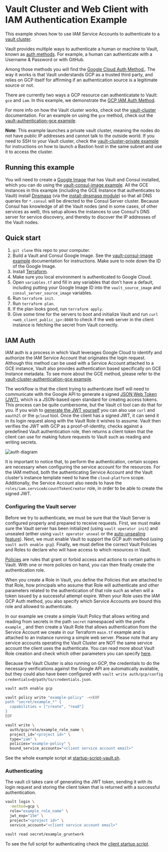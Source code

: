 # Vault Cluster and Web Client with IAM Authentication Example

This example shows how to use IAM Service Accounts to authenticate to a
[vault cluster][vault_cluster].

Vault provides multiple ways to authenticate a human or machine to Vault, known as
[auth methods][auth_methods]. For example, a human can authenticate with a Username
& Password or with GitHub.

Among those methods you will find the [Google Cloud Auth Method.][gcp_auth].
The way it works is that Vault understands GCP as a trusted third party, and
relies on GCP itself for affirming if an authentication source is a legitimate
source or not.

There are currently two ways a GCP resource can authenticatate to Vault: `gce` and `iam`.
In this example, we demonstrate the [GCP IAM Auth Method][iam_auth].

For more info on how the Vault cluster works, check out the [vault-cluster][vault_cluster]
documentation. For an example on using the `gce` method, check out the
[vault-authentication-gce example][gce_example].

**Note**: This example launches a private vault cluster, meaning the nodes do not
have public IP addresses and cannot talk to the outside world. If you need to SSH
to your Vault cluster, check the [vault-cluster-private example][private_vault]
for instructions on how to launch a Bastion host in the same subnet and use it to
access the cluster.


## Running this example

You will need to create a [Google Image][google_image] that has Vault and Consul
installed, which you can do using the [vault-consul-image example][image_example].
All the GCE Instances in this example (including the GCE Instance that authenticates
to Vault) install [Dnsmasq][dnsmasq] (via the [install-dnsmasq module][dnsmasq_module])
so that all DNS queries for `*.consul` will be directed to the Consul Server cluster.
Because Consul has knowledge of all the Vault nodes (and in some cases, of other
services as well), this setup allows the instances to use Consul's DNS server for
service discovery, and thereby to discover the IP addresses of the Vault nodes.


## Quick start

1. `git clone` this repo to your computer.
1. Build a Vault and Consul Google Image. See the [vault-consul-image example][image_example]
  documentation for instructions. Make sure to note down the ID of the Google Image.
1. Install [Terraform](https://www.terraform.io/).
1. Make sure you local environment is authenticated to Google Cloud.
1. Open `variables.tf` and fill in any variables that don't have a default, including
  putting your Google Image ID into the `vault_source_image` and `consul_server_source_image`
  variables.
1. Run `terraform init`.
1. Run `terraform plan`.
1. If the plan looks good, run `terraform apply`.
1. Give some time for the servers to boot and initialize Vault and run
`curl <web_client_public_ip>:8080` to check if the web server in the client
instance is fetching the secret from Vault correctly.

## IAM Auth

IAM auth is a process in which Vault leverages Google Cloud to identify and
authorize the IAM Service Account that originates the login request. Although
this method can be used with a Service Account attached to a GCE instance, Vault
also provides authentication based specifically on GCE Instance metadata. To
see more about the GCE method, please refer to the
[vault-cluster-authentication-gce example][gce_example].

The workflow is that the client trying to authenticate itself will need to
communicate with the Google API to generate a signed [JSON Web Token (JWT)][jwt],
which is a JSON-based open standard for creating access tokens. This process can
be quite cumbersome, but the Vault cli tool can do that for you. If you wish to
[generate the JWT yourself][generate_jwt] you can also use `curl` and `oauth2l`
or the `gcloud` tool. Once the client has a signed JWT, it can send it in its login
request along with the Vault Role it wishes to assume. Vault then verifies the JWT
with GCP as a proof-of-identity, checks against a predefined Vault authentication
role, then returns a client token that the client can use for making future
requests to Vault such as reading and writing secrets.

![auth diagram][auth_diagram]

It is important to notice that, to perform the authentication, certain scopes are
necessary when configuring the service account for the resources. For the IAM
method, both the authenticating Service Account and the Vault cluster's instance
template need to have the `cloud-platform` scope. Additionally, the Service Account
also needs to have the `roles/iam.serviceAccountTokenCreator` role, in order to
be able to create the signed JWT.

### Configuring the Vault server

Before we try to authenticate, we must be sure that the Vault Server is configured
properly and prepared to receive requests. First, we must make sure the Vault server
has been initialized (using `vault operator init`) and unsealed (either using
`vault operator unseal` or the [auto-unsealing feature][auto_unseal]).
Next, we must enable Vault to support the GCP auth method (using `vault auth enable gcp`).
Finally, we must define the correct Vault Policies and Roles to declare who will
have access to which resources in Vault.

[Policies][policies_doc] are rules that grant or forbid access and actions to
certain paths in Vault. With one or more policies on hand, you can then finally
create the authentication role.

When you create a Role in Vault, you define the Policies that are attached to that
Role, how principals who assume that Role will authenticate and other parameters
related to the authentication of that role such as when will a token issued by a
successful attempt expire. When your Role uses the IAM GCP Auth method,
you also specify which Service Accounts are bound this role and allowed to
authenticate.

In our example we create a simple Vault Policy that allows writing and reading from
secrets in the path `secret` namespaced with the prefix `example_`, and then create
a Vault Role that allows authentication from the Service Account we create in
our Terraform `main.tf` example and is attached to an instance running a simple
web server. Please note that any service accounts operating the Vault Cluster are
NOT the same service account the client uses the authenticate. You can read more
about Vault Role creation and check which other parameters you can specify [here][create_role].

Because the Vault Cluster is also running on GCP, the credentials to do the
necessary verifications against the Google API are automatically available, but
they could also have been configured with `vault write auth/gcp/config credentials=@/path/to/credentials.json`.

```bash
vault auth enable gcp

vault policy write "example-policy" -<<EOF
path "secret/example_*" {
  capabilities = ["create", "read"]
}
EOF

vault write \
  auth/gcp/role/example_role_name \
  project_id="<project id>" \
  type="iam" \
  policies="example-policy" \
  bound_service_accounts="<client service account email>"
```

See the whole example script at [startup-script-vault.sh][startup_vault].


### Authenticating

The vault cli takes care of generating the JWT token, sending it with its login
request and storing the client token that is returned with a successful authentication.

```bash
vault login \
  -method=gcp \
  role="example_role_name" \
  jwt_exp="15m" \
  project="<project id>" \
  service_account="<client service account email>"

vault read secret/example_gruntwork
```

To see the full script for authenticating check the [client startup script][startup_client].


[auth_diagram]: https://raw.githubusercontent.com/hashicorp/terraform-google-vault/master/examples/vault-cluster-authentication-iam/images/iam_auth.svg
[generate_jwt]: https://www.vaultproject.io/docs/auth/gcp.html#generating-iam-jwt
[vault_cluster]: https://github.com/hashicorp/terraform-google-vault/tree/master/modules/vault-cluster
[private_vault]: https://github.com/hashicorp/terraform-google-vault/tree/master/examples/vault-cluster-private
[auth_methods]: https://www.vaultproject.io/docs/auth/index.html
[gcp_auth]: https://www.vaultproject.io/docs/auth/gcp.html
[iam_auth]: https://www.vaultproject.io/docs/auth/gcp.html#iam-login
[gce_example]: https://github.com/hashicorp/terraform-google-vault/tree/master/examples/vault-cluster-authentication-gce
[google_image]: https://cloud.google.com/compute/docs/images
[image_example]: https://github.com/hashicorp/terraform-google-vault/tree/master/examples/vault-consul-image
[dnsmasq_module]: https://github.com/hashicorp/terraform-aws-consul/tree/master/modules/install-dnsmasq
[dnsmasq]: http://www.thekelleys.org.uk/dnsmasq/doc.html
[jwt]: https://jwt.io/
[auto_unseal]: https://github.com/hashicorp/terraform-google-vault/tree/master/examples/vault-cluster-enterprise
[policies_doc]: https://www.vaultproject.io/docs/concepts/policies.html
[create_role]: https://www.vaultproject.io/api/auth/gcp/index.html#create-role
[startup_vault]: https://github.com/hashicorp/terraform-google-vault/tree/master/examples/vault-cluster-authentication-iam/startup-script-vault.sh
[startup_client]: https://github.com/hashicorp/terraform-google-vault/tree/master/examples/vault-cluster-authentication-iam/startup-script-client.sh
